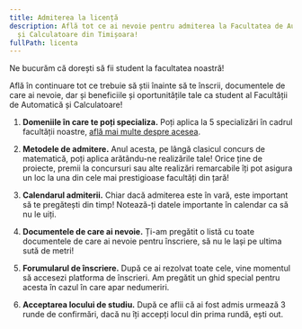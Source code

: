 ```yaml
---
title: Admiterea la licență
description: Află tot ce ai nevoie pentru admiterea la Facultatea de Automatică
  și Calculatoare din Timișoara!
fullPath: licenta
---
```

Ne bucurăm că dorești să fii student la facultatea noastră!

Află în continuare tot ce trebuie să știi înainte să te înscrii, documentele de care ai nevoie, dar și beneficiile și oportunitățile tale ca student al Facultății de Automatică și Calculatoare!

1. **Domeniile în care te poți specializa.** Poți aplica la 5 specializări în cadrul facultății noastre, [află mai multe despre acesea](/licenta/specializari).
2. **Metodele de admitere.** Anul acesta, pe lângă clasicul concurs de matematică, poți aplica arătându-ne realizările tale! Orice ține de proiecte, premii la concursuri sau alte realizări remarcabile îți pot asigura un loc la una din cele mai prestigioase facultăți din țară!

   <Attachment label="Concurs de dosare" internal="de-ce-ac"></Attachment>

   <Attachment label="Concurs de matematică" internal="de-ce-ac"></Attachment>

   <Attachment label="Portofoliu de realizări" internal="de-ce-ac"></Attachment>
3. **Calendarul admiterii.** Chiar dacă admiterea este în vară, este important să te pregătești din timp! Notează-ți datele importante în calendar ca să nu le uiți.
4. **Documentele de care ai nevoie.** Ți-am pregătit o listă cu toate documentele de care ai nevoie pentru înscriere, să nu le lași pe ultima sută de metri!
5. **Forumularul de înscriere.** După ce ai rezolvat toate cele, vine momentul să accesezi platforma de înscrieri. Am pregătit un ghid special pentru acesta în cazul în care apar nedumeriri.
6. **Acceptarea locului de studiu.** După ce aflii că ai fost admis urmează 3 runde de confirmări, dacă nu îți accepți locul din prima rundă, ești out.